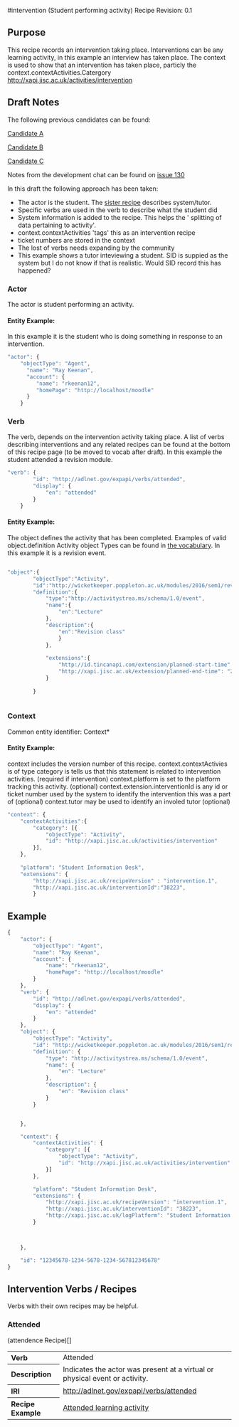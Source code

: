 #intervention (Student performing activity) Recipe
Revision: 0.1 

## Purpose
This recipe records an intervention taking place. Interventions can be any learning activity, in this example an interview has taken place. The context is used to show that an intervention has taken place, particly the context.contextActivities.Catergory http://xapi.jisc.ac.uk/activities/intervention


## Draft Notes
The following previous candidates can be found:

[Candidate A](intervention_candidate_a.md)

[Candidate B](intervention_candidate_b.md)

[Candidate C](intervention_candidate_c.md)

Notes from the development chat can be found on [issue 130](https://github.com/jiscdev/xapi/issues/130)

In this draft the following approach has been taken:

- The actor is the student. The [sister recipe](intervention) describes system/tutor.
- Specific verbs are used in the verb to describe what the student did
- System information is added to the recipe. This helps the ' splitting of data pertaining to activity'.
- context.contextActivities 'tags' this as an intervention recipe
- ticket numbers are stored in the context
- The lost of verbs needs expanding by the community
- This example shows a tutor inteviewing a student. SID is suppied as the system but I do not know if that is realistic. Would SID record this has happened?

### Actor

The actor is student performing an activity.
 
#### Entity Example:
In this example it is the student who is doing something in response to an intervention.

``` Javascript
"actor": {
	"objectType": "Agent",
      "name": "Ray Keenan",
      "account": {
         "name": "rkeenan12",
         "homePage": "http://localhost/moodle"
      }
	}
```


### Verb

The verb, depends on the intervention activity taking place. A list of verbs describing interventions and any related recipes can be found at the bottom of this recipe page (to be moved to vocab after draft). In this example the student attended a revision module. 

``` javascript
"verb": {
        "id": "http://adlnet.gov/expapi/verbs/attended",
        "display": {
            "en": "attended"
        }
    }
``` 
 

#### Entity Example:
The object defines the activity that has been completed. Examples of valid object.definition Activity object Types can be found in [the vocabulary](../vocabulary.md#30-object).
In this example it is a revision event.

``` javascript

"object":{
		"objectType":"Activity",
		"id":"http://wicketkeeper.poppleton.ac.uk/modules/2016/sem1/rev101/rlecture1",
		"definition":{
			"type":"http://activitystrea.ms/schema/1.0/event",
			"name":{
				"en":"Lecture"
			},
			"description":{
				"en":"Revision class"
				}
			},
			
		    "extensions":{
				"http://id.tincanapi.com/extension/planned-start-time": "2016-02-05T10:00:00.000Z",
				"http://xapi.jisc.ac.uk/extension/planned-end-time": "2016-02-05T14:00:00.000Z"
			}
			
		}
		
```

### Context

Common entity identifier: Context*

#### Entity Example:

context includes the version number of this recipe. 
context.contextActivies is of type category is tells us that this statement is related to intervention activities. (required if intervention)
context.platform is set to the platform tracking this activity. (optional)
context.extension.interventionId is any id or ticket number used by the system to identify the intervention this was a part of (optional)
context.tutor may be used to identify an involed tutor (optional)

``` javascript
"context": {
	"contextActivities":{
		"category": [{
			"objectType": "Activity",
			"id": "http://xapi.jisc.ac.uk/activities/intervention"
		}],
	},
	
    "platform": "Student Information Desk", 
	"extensions": {
		"http://xapi.jisc.ac.uk/recipeVersion" : "intervention.1",
		"http://xapi.jisc.ac.uk/interventionId":"38223",
		}
```

## Example

``` javascript
{
	"actor": {
		"objectType": "Agent",
		"name": "Ray Keenan",
		"account": {
			"name": "rkeenan12",
			"homePage": "http://localhost/moodle"
		}
	},
	"verb": {
		"id": "http://adlnet.gov/expapi/verbs/attended",
		"display": {
			"en": "attended"
		}
	},
	"object": {
		"objectType": "Activity",
		"id": "http://wicketkeeper.poppleton.ac.uk/modules/2016/sem1/rev101/rlecture1",
		"definition": {
			"type": "http://activitystrea.ms/schema/1.0/event",
			"name": {
				"en": "Lecture"
			},
			"description": {
				"en": "Revision class"
			}
		}


	},

	"context": {
		"contextActivities": {
			"category": [{
				"objectType": "Activity",
				"id": "http://xapi.jisc.ac.uk/activities/intervention"
			}]
		},

		"platform": "Student Information Desk",
		"extensions": {
			"http://xapi.jisc.ac.uk/recipeVersion": "intervention.1",
			"http://xapi.jisc.ac.uk/interventionId": "38223",
			"http://xapi.jisc.ac.uk/logPlatform": "Student Information Desk"
		}



	},

	"id": "12345678-1234-5678-1234-567812345678"
}
```

## Intervention Verbs / Recipes
Verbs with their own recipes may be helpful.


### Attended
(attendence Recipe)[]

<table>
<tr><th align="left">Verb</th><td>Attended</td></tr>
<tr><th align="left">Description</th><td>Indicates the actor was present at a virtual or physical event or activity.</td></tr>
<tr><th align="left">IRI</th><td> <a href="http://adlnet.gov/expapi/verbs/attended">http://adlnet.gov/expapi/verbs/attended</a> </td></tr>
<tr><th align="left">Recipe Example</th><td> <a href="recipes/attended.md#verb">Attended learning activity</a> </td></tr>
</table>


